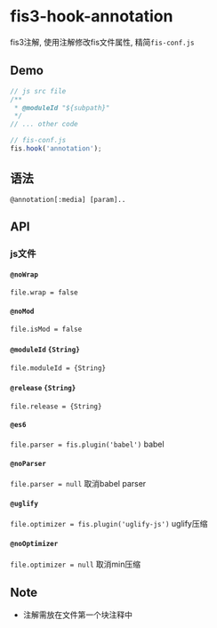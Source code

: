 # fis3-hook-annotation

fis3注解, 使用注解修改fis文件属性, 精简`fis-conf.js`

## Demo

```js
// js src file
/**
 * @moduleId "${subpath}"
 */
// ... other code
```

```js
// fis-conf.js
fis.hook('annotation');
```

## 语法

`@annotation[:media] [param]..`

## API

### js文件

#### `@noWrap` 

`file.wrap = false`

#### `@noMod`

`file.isMod = false`

#### `@moduleId` `{String}`

`file.moduleId = {String}`

#### `@release` `{String}`

`file.release = {String}`

#### `@es6`

`file.parser = fis.plugin('babel')` babel

#### `@noParser`

`file.parser = null` 取消babel parser

#### `@uglify`

`file.optimizer = fis.plugin('uglify-js')` uglify压缩

#### `@noOptimizer`

`file.optimizer = null` 取消min压缩

## Note

- 注解需放在文件第一个块注释中

